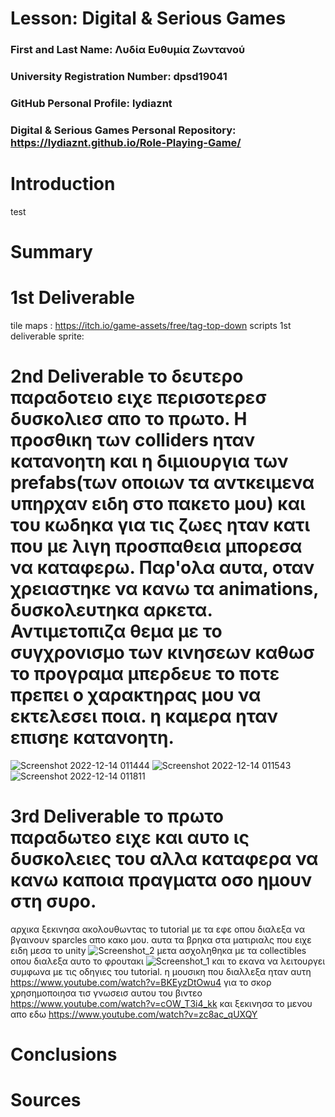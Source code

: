 # Lesson: Digital & Serious Games

### First and Last Name: Λυδία Ευθυμία Ζωντανού 
### University Registration Number: dpsd19041
### GitHub Personal Profile: lydiaznt
### Digital & Serious Games Personal Repository: https://lydiaznt.github.io/Role-Playing-Game/

# Introduction

test

# Summary


# 1st Deliverable 
tile maps : https://itch.io/game-assets/free/tag-top-down
scripts 1st deliverable
sprite:


# 2nd Deliverable το δευτερο παραδοτειο ειχε περισοτερεσ δυσκολιεσ απο το πρωτο. Η προσθικη των colliders ηταν κατανοητη και η διμιουργια των prefabs(των οποιων τα αντκειμενα υπηρχαν ειδη στο πακετο μου) και του κωδηκα για τις ζωες ηταν κατι που με λιγη προσπαθεια μπορεσα να καταφερω. Παρ'ολα αυτα, οταν χρειαστηκε να κανω τα animations, δυσκολευτηκα αρκετα. Αντιμετοπιζα θεμα με το συγχρονισμο των κινησεων καθωσ το προγραμα μπερδευε το ποτε πρεπει ο χαρακτηρας μου να εκτελεσει ποια. η καμερα ηταν επισηε κατανοητη.

![Screenshot 2022-12-14 011444](https://user-images.githubusercontent.com/101419335/207744016-ba10caef-ceff-4e7f-9fbc-2ec55e3fb90b.png)
![Screenshot 2022-12-14 011543](https://user-images.githubusercontent.com/101419335/207744021-59d248b6-3a1d-477e-90cf-9671926f25ea.png)
![Screenshot 2022-12-14 011811](https://user-images.githubusercontent.com/101419335/207744024-0279e269-53ad-4cf3-89d6-5c810cc10bb3.png)

# 3rd Deliverable το πρωτο παραδωτεο ειχε και αυτο ις δυσκολειες του αλλα καταφερα να κανω καποια πραγματα οσο ημουν στη συρο.
αρχικα ξεκινησα ακολουθωντας το tutorial με τα εφε οπου διαλεξα να βγαινουν sparcles απο κακο μου. αυτα τα βρηκα στα ματιριαλς που ειχε ειδη μεσα το unity
![Screenshot_2](https://user-images.githubusercontent.com/101419335/212296687-f0269384-cabf-4db6-8636-06d17a4434ec.png)
μετα ασχοληθηκα με τα collectibles οπου διαλεξα αυτο το φρουτακι 
![Screenshot_1](https://user-images.githubusercontent.com/101419335/212299565-0c07abc4-d2fe-4600-9958-0414933dca95.png)
και το εκανα να λειτουργει συμφωνα με τις οδηγιες του tutorial. η μουσικη που διαλλεξα ηταν αυτη https://www.youtube.com/watch?v=BKEyzDtOwu4
για το σκορ χρησημοποιησα τισ γνωσεισ αυτου του βιντεο https://www.youtube.com/watch?v=cOW_T3i4_kk και ξεκινησα το μενου απο εδω https://www.youtube.com/watch?v=zc8ac_qUXQY
# Conclusions


# Sources
